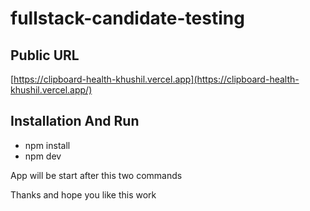# fullstack-candidate-testing

## Public URL

[https://clipboard-health-khushil.vercel.app](https://clipboard-health-khushil.vercel.app/)

## Installation And Run

- npm install
- npm dev

App will be start after this two commands

Thanks and hope you like this work
